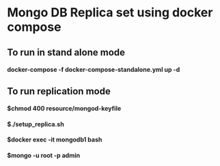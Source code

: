 # Mongo DB Replica set using docker compose

## To run in stand alone mode
#### docker-compose -f docker-compose-standalone.yml up -d

## To run replication mode

#### $chmod 400 resource/mongod-keyfile

#### $./setup_replica.sh

#### $docker exec -it mongodb1 bash

#### $mongo -u root -p admin
